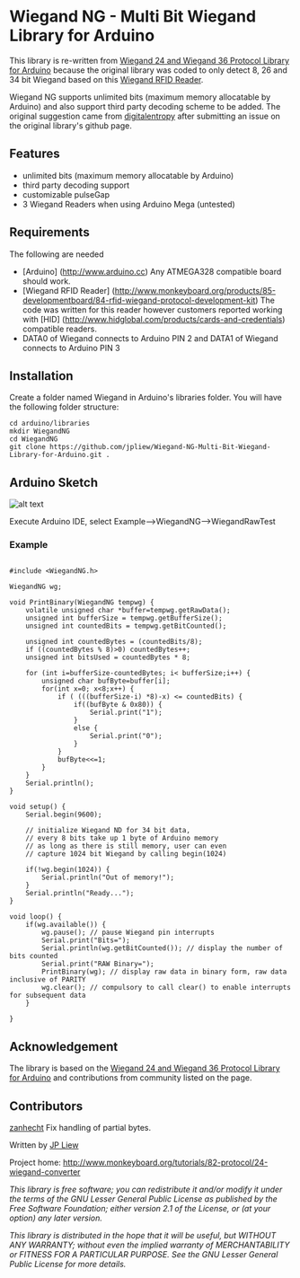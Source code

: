 # Wiegand NG - Multi Bit Wiegand Library for Arduino

This library is re-written from [Wiegand 24 and Wiegand 36 Protocol Library for Arduino](https://github.com/monkeyboard/Wiegand-Protocol-Library-for-Arduino) because the original library was coded to only detect 8, 26 and 34 bit Wiegand based on this [Wiegand RFID Reader](http://www.monkeyboard.org/products/85-developmentboard/84-rfid-wiegand-protocol-development-kit).

Wiegand NG supports unlimited bits (maximum memory allocatable by Arduino) and also support third party decoding scheme to be added. The original suggestion came from [digitalentropy](https://github.com/digitalentropy) after submitting an issue on the original library's github page.

## Features

* unlimited bits (maximum memory allocatable by Arduino)
* third party decoding support
* customizable pulseGap
* 3 Wiegand Readers when using Arduino Mega (untested)

## Requirements

The following are needed 

* [Arduino] (http://www.arduino.cc) Any ATMEGA328 compatible board should work.
* [Wiegand RFID Reader] (http://www.monkeyboard.org/products/85-developmentboard/84-rfid-wiegand-protocol-development-kit) The code was written for this reader however customers reported working with [HID] (http://www.hidglobal.com/products/cards-and-credentials) compatible readers.
* DATA0 of Wiegand connects to Arduino PIN 2 and DATA1 of Wiegand connects to Arduino PIN 3

## Installation 

Create a folder named Wiegand in Arduino's libraries folder.  You will have the following folder structure:

	cd arduino/libraries
	mkdir WiegandNG
	cd WiegandNG
	git clone https://github.com/jpliew/Wiegand-NG-Multi-Bit-Wiegand-Library-for-Arduino.git .

## Arduino Sketch

![alt text](http://www.monkeyboard.org/images/tutorials/wiegand/wiegand_arduino.png "RFID Reader to Arduino connection diagram")


Execute Arduino IDE, select Example-->WiegandNG-->WiegandRawTest

### Example
<pre><code>
#include &lt;WiegandNG.h&gt;

WiegandNG wg;

void PrintBinary(WiegandNG tempwg) {
	volatile unsigned char *buffer=tempwg.getRawData();
	unsigned int bufferSize = tempwg.getBufferSize();
	unsigned int countedBits = tempwg.getBitCounted();

	unsigned int countedBytes = (countedBits/8);
	if ((countedBytes % 8)>0) countedBytes++;
	unsigned int bitsUsed = countedBytes * 8;
	
	for (int i=bufferSize-countedBytes; i< bufferSize;i++) {
		unsigned char bufByte=buffer[i];
		for(int x=0; x<8;x++) {
			if ( (((bufferSize-i) *8)-x) <= countedBits) {
				if((bufByte & 0x80)) {
					Serial.print("1");
				}
				else {
					Serial.print("0");
				}
			}
			bufByte<<=1;
		}
	}
	Serial.println();
}

void setup() {
	Serial.begin(9600);

	// initialize Wiegand ND for 34 bit data, 
	// every 8 bits take up 1 byte of Arduino memory
	// as long as there is still memory, user can even
	// capture 1024 bit Wiegand by calling begin(1024)
	
	if(!wg.begin(1024)) {										
		Serial.println("Out of memory!");
	}
	Serial.println("Ready...");
}

void loop() {
	if(wg.available()) {
		wg.pause(); // pause Wiegand pin interrupts
		Serial.print("Bits=");
		Serial.println(wg.getBitCounted()); // display the number of bits counted
		Serial.print("RAW Binary=");
		PrintBinary(wg); // display raw data in binary form, raw data inclusive of PARITY
		wg.clear(); // compulsory to call clear() to enable interrupts for subsequent data
	}

}
</code></pre>

## Acknowledgement
The library is based on the [Wiegand 24 and Wiegand 36 Protocol Library for Arduino](https://github.com/monkeyboard/Wiegand-Protocol-Library-for-Arduino) and contributions from community listed on the page.

## Contributors
[zanhecht](https://github.com/zanhecht) Fix handling of partial bytes.

Written by [JP Liew](http://jpliew.com)

Project home: http://www.monkeyboard.org/tutorials/82-protocol/24-wiegand-converter

*This library is free software; you can redistribute it and/or modify it under the terms of the GNU Lesser General Public License as published by the Free Software Foundation; either version 2.1 of the License, or (at your option) any later version.*

*This library is distributed in the hope that it will be useful, but WITHOUT ANY WARRANTY; without even the implied warranty of MERCHANTABILITY or FITNESS FOR A PARTICULAR PURPOSE.  See the GNU Lesser General Public License for more details.*
